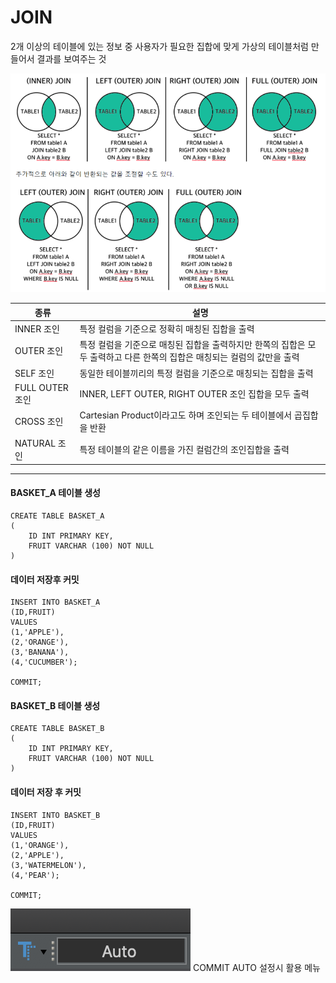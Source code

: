 # **JOIN**

2개 이상의 테이블에 있는 정보 중 사용자가 필요한 집합에 맞게 가상의 테이블처럼 만들어서 결과를 보여주는 것

![](./images/17_02.png)

| 종류            | 설명                                                                                                                     |
| --------------- | ------------------------------------------------------------------------------------------------------------------------ |
| INNER 조인      | 특정 컬럼을 기준으로 정확히 매칭된 집합을 출력                                                                           |
| OUTER 조인      | 특정 컬럼을 기준으로 매칭된 집합을 출력하지만 한쪽의 집합은 모두 출력하고 다른 한쪽의 집합은 매칭되는 컬럼의 값만을 출력 |
| SELF 조인       | 동일한 테이블끼리의 특정 컬럼을 기준으로 매칭되는 집합을 출력                                                            |
| FULL OUTER 조인 | INNER, LEFT OUTER, RIGHT OUTER 조인 집합을 모두 출력                                                                     |
| CROSS 조인      | Cartesian Product이라고도 하며 조인되는 두 테이블에서 곱집합을 반환                                                      |
| NATURAL 조인    | 특정 테이블의 같은 이름을 가진 컬럼간의 조인집합을 출력                                                                  |

---

#### BASKET_A 테이블 생성
```
CREATE TABLE BASKET_A
(
	ID INT PRIMARY KEY,
	FRUIT VARCHAR (100) NOT NULL
)
```

#### 데이터 저장후 커밋
```
INSERT INTO BASKET_A
(ID,FRUIT)
VALUES
(1,'APPLE'),
(2,'ORANGE'),
(3,'BANANA'),
(4,'CUCUMBER');

COMMIT;
```

#### BASKET_B 테이블 생성
```
CREATE TABLE BASKET_B
(
	ID INT PRIMARY KEY,
	FRUIT VARCHAR (100) NOT NULL
)
```

#### 데이터 저장 후 커밋
```
INSERT INTO BASKET_B
(ID,FRUIT)
VALUES
(1,'ORANGE'),
(2,'APPLE'),
(3,'WATERMELON'),
(4,'PEAR');

COMMIT;
```

![](./images/13_01.png) COMMIT AUTO 설정시 활용 메뉴

